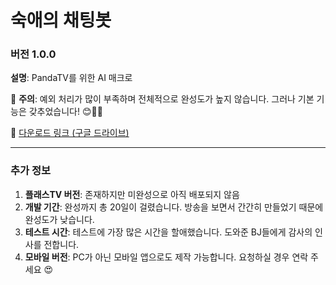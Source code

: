 # 숙애의 채팅봇

### 버전 1.0.0

**설명**: PandaTV를 위한 AI 매크로

🚨 **주의**: 예외 처리가 많이 부족하며 전체적으로 완성도가 높지 않습니다. 그러나 기본 기능은 갖추었습니다! 😊🤣🤣

🔗 [다운로드 링크 (구글 드라이브)](https://drive.google.com/file/d/1k4Z-THmtt9sdyPbhhEXjPyqZaLL1hACp/view?usp=drive_link)

---

### 추가 정보

1. **플래스TV 버전**: 존재하지만 미완성으로 아직 배포되지 않음
2. **개발 기간**: 완성까지 총 20일이 걸렸습니다. 방송을 보면서 간간히 만들었기 때문에 완성도가 낮습니다.
3. **테스트 시간**: 테스트에 가장 많은 시간을 할애했습니다. 도와준 BJ들에게 감사의 인사를 전합니다.
4. **모바일 버전**: PC가 아닌 모바일 앱으로도 제작 가능합니다. 요청하실 경우 연락 주세요 😍
